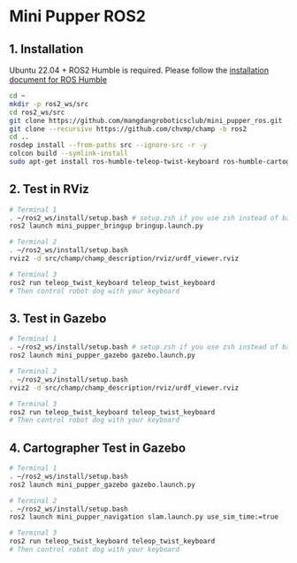 # Mini Pupper ROS2

## 1. Installation
Ubuntu 22.04 + ROS2 Humble is required. Please follow the [installation document for ROS Humble](https://docs.ros.org/en/humble/)

```sh
cd ~
mkdir -p ros2_ws/src
cd ros2_ws/src
git clone https://github.com/mangdangroboticsclub/mini_pupper_ros.git -b ros2
git clone --recursive https://github.com/chvmp/champ -b ros2
cd ..
rosdep install --from-paths src --ignore-src -r -y
colcon build --symlink-install
sudo apt-get install ros-humble-teleop-twist-keyboard ros-humble-cartographer-ros
```

## 2. Test in RViz
```sh
# Terminal 1
. ~/ros2_ws/install/setup.bash # setup.zsh if you use zsh instead of bash
ros2 launch mini_pupper_bringup bringup.launch.py

# Terminal 2
. ~/ros2_ws/install/setup.bash
rviz2 -d src/champ/champ_description/rviz/urdf_viewer.rviz

# Terminal 3
ros2 run teleop_twist_keyboard teleop_twist_keyboard
# Then control robot dog with your keyboard
```

## 3. Test in Gazebo
```sh
# Terminal 1
. ~/ros2_ws/install/setup.bash # setup.zsh if you use zsh instead of bash
ros2 launch mini_pupper_gazebo gazebo.launch.py

# Terminal 2
. ~/ros2_ws/install/setup.bash
rviz2 -d src/champ/champ_description/rviz/urdf_viewer.rviz

# Terminal 3
ros2 run teleop_twist_keyboard teleop_twist_keyboard
# Then control robot dog with your keyboard
```

## 4. Cartographer Test in Gazebo
```sh
# Terminal 1
. ~/ros2_ws/install/setup.bash
ros2 launch mini_pupper_gazebo gazebo.launch.py

# Terminal 2
. ~/ros2_ws/install/setup.bash
ros2 launch mini_pupper_navigation slam.launch.py use_sim_time:=true

# Terminal 3
ros2 run teleop_twist_keyboard teleop_twist_keyboard
# Then control robot dog with your keyboard
```
